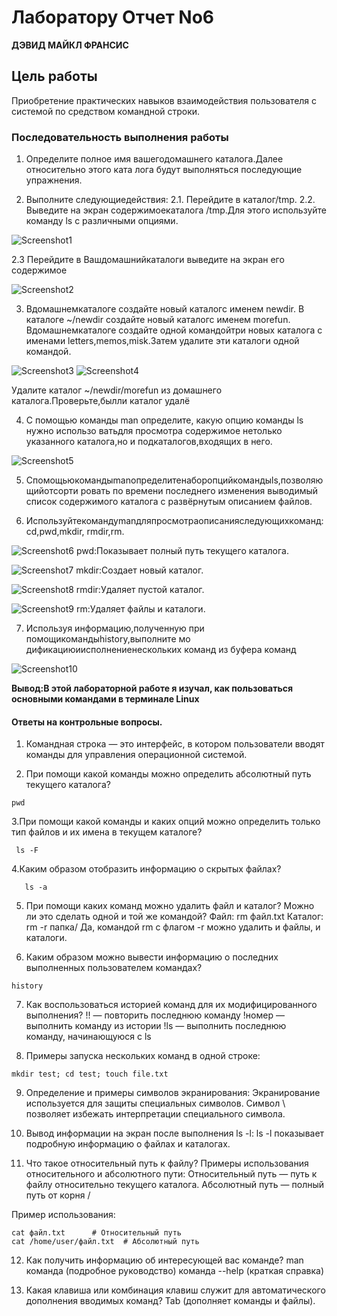  #  **Лаборатору Отчет No6**

**ДЭВИД МАЙКЛ ФРАНСИС**

## Цель работы
Приобретение практических навыков взаимодействия пользователя с системой по
средством командной строки.

### Последовательность выполнения работы

1. Определите полное имя вашегодомашнего каталога.Далее относительно этого ката
лога будут выполняться последующие упражнения.

2. Выполните следующиедействия:
 2.1. Перейдите в каталог/tmp.
 2.2. Выведите на экран содержимоекаталога /tmp.Для этого используйте команду ls с различными опциями.

![Screenshot1](images/Screenshot1.png)

 2.3  Перейдите в Вашдомашнийкаталоги выведите на экран его содержимое

![Screenshot2](images/Screenshot2.png)

3. Вдомашнемкаталоге создайте новый каталогс именем newdir.
 В каталоге ~/newdir создайте новый каталогс именем morefun.
 Вдомашнемкаталоге создайте одной командойтри новых каталога с именами letters,memos,misk.Затем удалите эти каталоги одной командой.
 
![Screenshot3](images/Screenshot3.png)
![Screenshot4](images/Screenshot4.png)

 Удалите каталог ~/newdir/morefun из домашнего каталога.Проверьте,былли каталог удалё

4. С помощью команды man определите, какую опцию команды ls нужно использо
  ватьдля просмотра содержимое нетолько указанного каталога,но и подкаталогов,входящих в него.

![Screenshot5](images/Screenshot5.png)

5. Спомощьюкомандыmanопределитенаборопцийкомандыls,позволяющийотсорти ровать по времени последнего изменения выводимый список содержимого каталога с развёрнутым описанием файлов.

6. Используйтекомандуmanдляпросмотраописанияследующихкоманд:cd,pwd,mkdir,
 rmdir,rm.

![Screenshot6](images/Screenshot6.png)
pwd:Показывает полный путь текущего каталога.

![Screenshot7](images/Screenshot7.png)
mkdir:Создает новый каталог.

![Screenshot8](images/Screenshot8.png)
rmdir:Удаляет пустой каталог.

![Screenshot9](images/Screenshot9.png)
rm:Удаляет файлы и каталоги.

7. Используя информацию,полученную при помощикомандыhistory,выполните мо
  дификациюиисполнениенескольких команд из буфера команд

![Screenshot10](images/Screenshot10.png)

**Вывод:В этой лабораторной работе я изучал, как пользоваться основными командами в терминале Linux**

#### Ответы на контрольные вопросы.

1. Командная строка — это интерфейс, в котором пользователи вводят команды для управления операционной системой.

2. При помощи какой команды можно определить абсолютный путь текущего каталога? 
```
pwd
```
3.При помощи какой команды и каких опций можно определить только тип файлов и их имена в текущем каталоге?
 ```
  ls -F
```
4.Каким образом отобразить информацию о скрытых файлах? 
```
   ls -a
```
5. При помощи каких команд можно удалить файл и каталог? Можно ли это сделать одной и той же командой?
Файл: rm файл.txt
Каталог: rm -r папка/
Да, командой rm с флагом -r можно удалить и файлы, и каталоги.

6. Каким образом можно вывести информацию о последних выполненных пользователем командах?
```
history
```
7. Как воспользоваться историей команд для их модифицированного выполнения?
!! — повторить последнюю команду
!номер — выполнить команду из истории
!ls — выполнить последнюю команду, начинающуюся с ls

8. Примеры запуска нескольких команд в одной строке:
```
mkdir test; cd test; touch file.txt
```
9. Определение и примеры символов экранирования:
Экранирование используется для защиты специальных символов.
Символ \ позволяет избежать интерпретации специального символа.

10. Вывод информации на экран после выполнения ls -l: ls -l показывает подробную информацию о файлах и каталогах. 

11. Что такое относительный путь к файлу? Примеры использования относительного и абсолютного пути:
Относительный путь — путь к файлу относительно текущего каталога.
Абсолютный путь — полный путь от корня /

Пример использования:
```
cat файл.txt      # Относительный путь
cat /home/user/файл.txt  # Абсолютный путь
```
12. Как получить информацию об интересующей вас команде?
   man команда (подробное руководство)
   команда --help (краткая справка)

13. Какая клавиша или комбинация клавиш служит для автоматического дополнения вводимых команд?
   Tab (дополняет команды и файлы).


